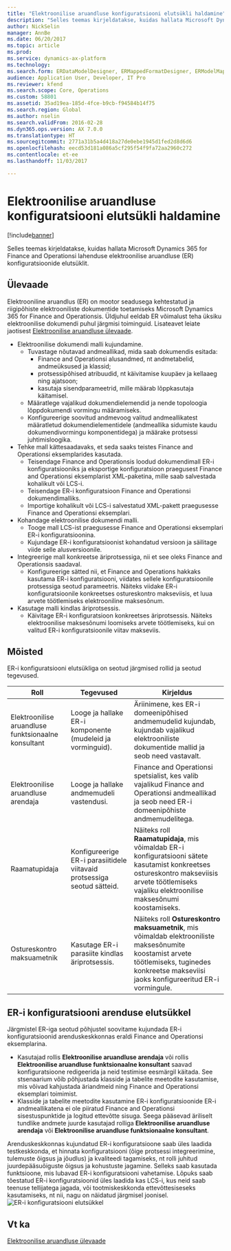 ```yaml
---
title: "Elektroonilise aruandluse konfiguratsiooni elutsükli haldamine"
description: "Selles teemas kirjeldatakse, kuidas hallata Microsoft Dynamics 365 for Finance and Operationsi lahenduse elektroonilise aruandluse (ER) konfiguratsioonide elutsüklit."
author: NickSelin
manager: AnnBe
ms.date: 06/20/2017
ms.topic: article
ms.prod: 
ms.service: dynamics-ax-platform
ms.technology: 
ms.search.form: ERDataModelDesigner, ERMappedFormatDesigner, ERModelMappingDesigner, ERModelMappingTable, ERSolutionImport, ERSolutionTable, ERVendorTable, ERWorkspace
audience: Application User, Developer, IT Pro
ms.reviewer: kfend
ms.search.scope: Core, Operations
ms.custom: 58801
ms.assetid: 35ad19ea-185d-4fce-b9cb-f94584b14f75
ms.search.region: Global
ms.author: nselin
ms.search.validFrom: 2016-02-28
ms.dyn365.ops.version: AX 7.0.0
ms.translationtype: HT
ms.sourcegitcommit: 2771a31b5a4d418a27de0ebe1945d1fed2d8d6d6
ms.openlocfilehash: eecd53d181a086a5cf295f54f9fa72aa2960c272
ms.contentlocale: et-ee
ms.lasthandoff: 11/03/2017

---
```


# <a name="manage-the-electronic-reporting-configuration-lifecycle"></a>Elektroonilise aruandluse konfiguratsiooni elutsükli haldamine

[!include[banner](../includes/banner.md)]


Selles teemas kirjeldatakse, kuidas hallata Microsoft Dynamics 365 for Finance and Operationsi lahenduse elektroonilise aruandluse (ER) konfiguratsioonide elutsüklit.

<a name="overview"></a>Ülevaade
--------

Elektrooniline aruandlus (ER) on mootor seadusega kehtestatud ja riigipõhiste elektrooniliste dokumentide toetamiseks Microsoft Dynamics 365 for Finance and Operationsis. Üldjuhul eeldab ER võimalust teha üksiku elektroonilise dokumendi puhul järgmisi toiminguid. Lisateavet leiate jaotisest [Elektroonilise aruandluse ülevaade](general-electronic-reporting.md).

-   Elektroonilise dokumendi malli kujundamine.
    -   Tuvastage nõutavad andmeallikad, mida saab dokumendis esitada:
        -   Finance and Operationsi alusandmed, nt andmetabelid, andmeüksused ja klassid;
        -   protsessipõhised atribuudid, nt käivitamise kuupäev ja kellaaeg ning ajatsoon;
        -   kasutaja sisendparameetrid, mille määrab lõppkasutaja käitamisel.
    -   Määratlege vajalikud dokumendielemendid ja nende topoloogia lõppdokumendi vormingu määramiseks.
    -   Konfigureerige soovitud andmevoog valitud andmeallikatest määratletud dokumendielementidele (andmeallika sidumiste kaudu dokumendivormingu komponentidega) ja määrake protsessi juhtimisloogika.
-   Tehke mall kättesaadavaks, et seda saaks teistes Finance and Operationsi eksemplarides kasutada.
    -   Teisendage Finance and Operationsis loodud dokumendimall ER-i konfiguratsiooniks ja eksportige konfiguratsioon praegusest Finance and Operationsi eksemplarist XML-paketina, mille saab salvestada kohalikult või LCS-i.
    -   Teisendage ER-i konfiguratsioon Finance and Operationsi dokumendimalliks.
    -   Importige kohalikult või LCS-i salvestatud XML-pakett praegusesse Finance and Operationsi eksemplari.
-   Kohandage elektroonilise dokumendi malli.
    -   Tooge mall LCS-ist praegusesse Finance and Operationsi eksemplari ER-i konfiguratsioonina.
    -   Kujundage ER-i konfiguratsioonist kohandatud versioon ja säilitage viide selle alusversioonile.
-   Integreerige mall konkreetse äriprotsessiga, nii et see oleks Finance and Operationsis saadaval.
    -   Konfigureerige sätted nii, et Finance and Operations hakkaks kasutama ER-i konfiguratsiooni, viidates sellele konfiguratsioonile protsessiga seotud parameetris. Näiteks viidake ER-i konfiguratsioonile konkreetses ostureskontro makseviisis, et luua arvete töötlemiseks elektrooniline maksesõnum.
-   Kasutage malli kindlas äriprotsessis.
    -   Käivitage ER-i konfiguratsioon konkreetses äriprotsessis. Näiteks elektroonilise maksesõnumi loomiseks arvete töötlemiseks, kui on valitud ER-i konfiguratsioonile viitav makseviis.

## <a name="concepts"></a>Mõisted
ER-i konfiguratsiooni elutsükliga on seotud järgmised rollid ja seotud tegevused.

| Roll                                       | Tegevused                                                      | Kirjeldus                                                                                                                                                                                                                  |
|--------------------------------------------|-----------------------------------------------------------------|------------------------------------------------------------------------------------------------------------------------------------------------------------------------------------------------------------------------------|
| Elektroonilise aruandluse funktsionaalne konsultant | Looge ja hallake ER-i komponente (mudeleid ja vorminguid).           | Äriinimene, kes ER-i domeenipõhised andmemudelid kujundab, kujundab vajalikud elektrooniliste dokumentide mallid ja seob need vastavalt.                                                                           |
| Elektroonilise aruandluse arendaja             | Looge ja hallake andmemudeli vastendusi.                          | Finance and Operationsi spetsialist, kes valib vajalikud Finance and Operationsi andmeallikad ja seob need ER-i domeenipõhiste andmemudelitega.                                                                 |
| Raamatupidaja                      | Konfigureerige ER-i parasiitidele viitavaid protsessiga seotud sätteid. | Näiteks roll **Raamatupidaja**, mis võimaldab ER-i konfiguratsiooni sätete kasutamist konkreetses ostureskontro makseviisis arvete töötlemiseks vajaliku elektroonilise maksesõnumi koostamiseks. |
| Ostureskontro maksuametnik            | Kasutage ER-i parasiite kindlas äriprotsessis.                | Näiteks roll **Ostureskontro maksuametnik**, mis võimaldab elektrooniliste maksesõnumite koostamist arvete töötlemiseks, tuginedes konkreetse makseviisi jaoks konfigureeritud ER-i vormingule.           |

## <a name="er-configuration-development-lifecycle"></a>ER-i konfiguratsiooni arenduse elutsükkel
Järgmistel ER-iga seotud põhjustel soovitame kujundada ER-i konfiguratsioonid arenduskeskkonnas eraldi Finance and Operationsi eksemplarina.

-   Kasutajad rollis **Elektroonilise aruandluse arendaja** või rollis **Elektroonilise aruandluse funktsionaalne konsultant** saavad konfiguratsioone redigeerida ja neid testimise eesmärgil käitada. See stsenaarium võib põhjustada klasside ja tabelite meetodite kasutamise, mis võivad kahjustada äriandmeid ning Finance and Operationsi eksemplari toimimist.
-   Klasside ja tabelite meetodite kasutamine ER-i konfiguratsioonide ER-i andmeallikatena ei ole piiratud Finance and Operationsi sisestuspunktide ja logitud ettevõtte sisuga. Seega pääsevad äriliselt tundlike andmete juurde kasutajad rolliga **Elektroonilise aruandluse arendaja** või **Elektroonilise aruandluse funktsionaalne konsultant**.

Arenduskeskkonnas kujundatud ER-i konfiguratsioone saab üles laadida testkeskkonda, et hinnata konfiguratsiooni (õige protsessi integreerimine, tulemuste õigsus ja jõudlus) ja kvaliteedi tagamiseks, nt rolli juhitud juurdepääsuõiguste õigsus ja kohustuste jagamine. Selleks saab kasutada funktsioone, mis lubavad ER-i konfiguratsiooni vahetamise. Lõpuks saab tõestatud ER-i konfiguratsioonid üles laadida kas LCS-i, kus neid saab teenuse tellijatega jagada, või tootmiskeskkonda ettevõttesiseseks kasutamiseks, nt nii, nagu on näidatud järgmisel joonisel. ![ER-i konfiguratsiooni elutsükkel](./media/ger-configuration-lifecycle.png)

<a name="see-also"></a>Vt ka
--------

[Elektroonilise aruandluse ülevaade](general-electronic-reporting.md)





